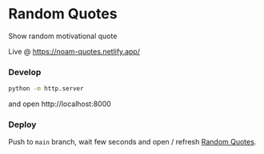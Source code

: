 # Random Quotes

Show random motivational quote

Live @ https://noam-quotes.netlify.app/

### Develop

```sh
python -m http.server
```

and open http://localhost:8000

### Deploy

Push to `main` branch, wait few seconds and open / refresh [Random Quotes](https://noam-quotes.netlify.app/).
